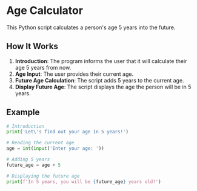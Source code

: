 # Age Calculator

This Python script calculates a person's age 5 years into the future.

## How It Works

1. **Introduction**: The program informs the user that it will calculate their age 5 years from now.
2. **Age Input**: The user provides their current age.
3. **Future Age Calculation**: The script adds 5 years to the current age.
4. **Display Future Age**: The script displays the age the person will be in 5 years.

## Example

```python
# Introduction
print('Let\'s find out your age in 5 years!')

# Reading the current age
age = int(input('Enter your age: '))

# Adding 5 years
future_age = age + 5

# Displaying the future age
print(f'In 5 years, you will be {future_age} years old!')
